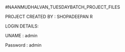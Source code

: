 #NAANMUDHALVAN_TUESDAYBATCH_PROJECT_FILES

PROJECT CREATED  BY : SHOPADEEPAN R

LOGIN DETAILS:

UNAME : admin

Password : admin
